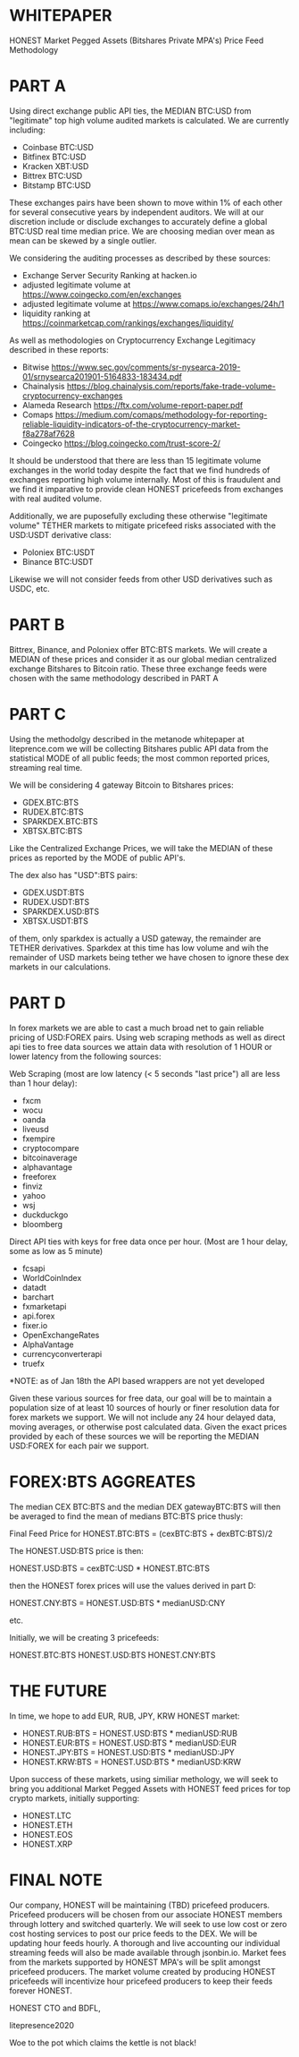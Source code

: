 WHITEPAPER
================

HONEST Market Pegged Assets (Bitshares Private MPA's) Price Feed Methodology

PART A
===================

Using direct exchange public API ties, the MEDIAN BTC:USD from "legitimate" top high volume audited markets is calculated.   We are currently including:

- Coinbase BTC:USD
- Bitfinex BTC:USD
- Kracken XBT:USD
- Bittrex BTC:USD
- Bitstamp BTC:USD

These exchanges pairs have been shown to move within 1% of each other for several consecutive years by independent auditors.   We will at our discretion include or disclude exchanges to accurately define a global BTC:USD real time median price.   We are choosing median over mean as mean can be skewed by a single outlier.

We considering the auditing processes as described by these sources:

- Exchange Server Security Ranking at hacken.io
- adjusted legitimate volume at https://www.coingecko.com/en/exchanges  
- adjusted legitimate volume at https://www.comaps.io/exchanges/24h/1
- liquidity ranking at https://coinmarketcap.com/rankings/exchanges/liquidity/

As well as methodologies on Cryptocurrency Exchange Legitimacy described in these reports:

- Bitwise https://www.sec.gov/comments/sr-nysearca-2019-01/srnysearca201901-5164833-183434.pdf
- Chainalysis https://blog.chainalysis.com/reports/fake-trade-volume-cryptocurrency-exchanges
- Alameda Research https://ftx.com/volume-report-paper.pdf
- Comaps https://medium.com/comaps/methodology-for-reporting-reliable-liquidity-indicators-of-the-cryptocurrency-market-f8a278af7628
- Coingecko https://blog.coingecko.com/trust-score-2/

It should be understood that there are less than 15 legitimate volume exchanges in the world today despite the fact that we find hundreds of exchanges reporting high volume internally.  Most of this is fraudulent and we find it imparative to provide clean HONEST pricefeeds from exchanges with real audited volume. 

Additionally, we are puposefully excluding these otherwise "legitimate volume" TETHER markets to mitigate pricefeed risks associated with the USD:USDT derivative class:

- Poloniex BTC:USDT
- Binance BTC:USDT

Likewise we will not consider feeds from other USD derivatives such as USDC, etc. 

PART B
====================

Bittrex, Binance, and Poloniex offer BTC:BTS markets.   We will create a MEDIAN of these prices and consider it as our global median centralized exchange Bitshares to Bitcoin ratio.  These three exchange feeds were chosen with the same methodology described in PART A

PART C
====================

Using the methodolgy described in the metanode whitepaper at liteprence.com we will be collecting Bitshares public API data from the statistical MODE of all public feeds; the most common reported prices, streaming real time.  

We will be considering 4 gateway Bitcoin to Bitshares prices:

- GDEX.BTC:BTS
- RUDEX.BTC:BTS
- SPARKDEX.BTC:BTS 
- XBTSX.BTC:BTS 

Like the Centralized Exchange Prices, we will take the MEDIAN of these prices as reported by the MODE of public API's. 

The dex also has "USD":BTS pairs:

- GDEX.USDT:BTS
- RUDEX.USDT:BTS
- SPARKDEX.USD:BTS 
- XBTSX.USDT:BTS 

of them, only sparkdex is actually a USD gateway, the remainder are TETHER derivatives.   Sparkdex at this time has low volume and wih the remainder of USD markets being tether we have chosen to ignore these dex markets in our calculations.


PART D
====================

In forex markets we are able to cast a much broad net to gain reliable pricing of USD:FOREX pairs.   Using web scraping methods as well as direct api ties to free data sources we attain data with resolution of 1 HOUR or lower latency from the following sources:

Web Scraping (most are low latency (< 5 seconds "last price") all are less than 1 hour delay):

- fxcm
- wocu
- oanda
- liveusd
- fxempire
- cryptocompare
- bitcoinaverage
- alphavantage
- freeforex
- finviz
- yahoo
- wsj
- duckduckgo
- bloomberg

Direct API ties with keys for free data once per hour. (Most are 1 hour delay, some as low as 5 minute)

- fcsapi
- WorldCoinIndex
- datadt
- barchart
- fxmarketapi
- api.forex
- fixer.io
- OpenExchangeRates
- AlphaVantage
- currencyconverterapi
- truefx

*NOTE: as of Jan 18th the API based wrappers are not yet developed

Given these various sources for free data, our goal will be to maintain a population size of at least 10 sources of hourly or finer resolution data for forex markets we support. We will not include any 24 hour delayed data, moving averages, or otherwise post calculated data.   Given the exact prices provided by each of these sources we will be reporting the MEDIAN USD:FOREX for each pair we support.

FOREX:BTS AGGREATES
====================

The median CEX BTC:BTS and the median DEX gatewayBTC:BTS will then be averaged to find the mean of medians BTC:BTS price thusly:

Final Feed Price for HONEST.BTC:BTS = (cexBTC:BTS + dexBTC:BTS)/2

The HONEST.USD:BTS price is then:

HONEST.USD:BTS = cexBTC:USD * HONEST.BTC:BTS

then the HONEST forex prices will use the values derived in part D:

HONEST.CNY:BTS = HONEST.USD:BTS * medianUSD:CNY

etc.

Initially, we will be creating 3 pricefeeds:

HONEST.BTC:BTS
HONEST.USD:BTS
HONEST.CNY:BTS

THE FUTURE
====================

In time, we hope to add EUR, RUB, JPY, KRW HONEST market: 

- HONEST.RUB:BTS = HONEST.USD:BTS * medianUSD:RUB
- HONEST.EUR:BTS = HONEST.USD:BTS * medianUSD:EUR
- HONEST.JPY:BTS = HONEST.USD:BTS * medianUSD:JPY
- HONEST.KRW:BTS = HONEST.USD:BTS * medianUSD:KRW

Upon success of these markets, using similiar methology, we will seek to bring you additional Market Pegged Assets with HONEST feed prices for top crypto markets, initially supporting:

- HONEST.LTC
- HONEST.ETH
- HONEST.EOS
- HONEST.XRP

FINAL NOTE
==================

Our company, HONEST will be maintaining (TBD) pricefeed producers.   Pricefeed producers will be chosen from our associate HONEST members through lottery and switched quarterly.   We will seek to use low cost or zero cost hosting services to post our price feeds to the DEX.   We will be updating hour feeds hourly.   A thorough and live accounting our individual streaming feeds will also be made available through jsonbin.io.   Market fees from the markets supported by HONEST MPA's will be split amongst pricefeed producers.   The market volume created by producing HONEST pricefeeds will incentivize hour pricefeed producers to keep their feeds forever HONEST. 

HONEST CTO and BDFL,

litepresence2020 


Woe to the pot which claims the kettle is not black!


